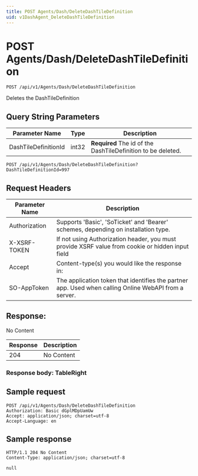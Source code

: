 ```yaml
---
title: POST Agents/Dash/DeleteDashTileDefinition
uid: v1DashAgent_DeleteDashTileDefinition
---
```


# POST Agents/Dash/DeleteDashTileDefinition

```http
POST /api/v1/Agents/Dash/DeleteDashTileDefinition
```

Deletes the DashTileDefinition







## Query String Parameters

| Parameter Name | Type |  Description |
|----------------|------|--------------|
| DashTileDefinitionId | int32 | **Required** The id of the DashTileDefinition to be deleted. |

```http
POST /api/v1/Agents/Dash/DeleteDashTileDefinition?DashTileDefinitionId=997
```


## Request Headers

| Parameter Name | Description |
|----------------|-------------|
| Authorization  | Supports 'Basic', 'SoTicket' and 'Bearer' schemes, depending on installation type. |
| X-XSRF-TOKEN   | If not using Authorization header, you must provide XSRF value from cookie or hidden input field |
| Accept         | Content-type(s) you would like the response in:  |
| SO-AppToken | The application token that identifies the partner app. Used when calling Online WebAPI from a server. |


## Response:

No Content

| Response | Description |
|----------------|-------------|
| 204 | No Content |

### Response body: TableRight


## Sample request

```http!
POST /api/v1/Agents/Dash/DeleteDashTileDefinition
Authorization: Basic dGplMDpUamUw
Accept: application/json; charset=utf-8
Accept-Language: en
```

## Sample response

```http_
HTTP/1.1 204 No Content
Content-Type: application/json; charset=utf-8

null
```